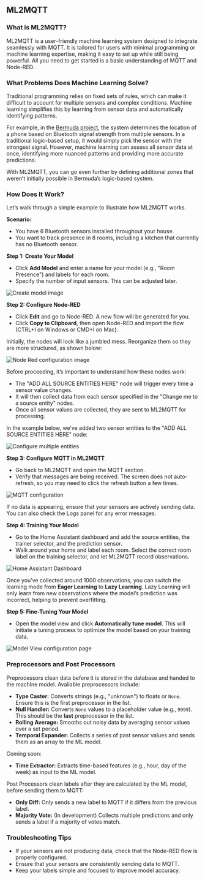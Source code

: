 ## ML2MQTT

### What is ML2MQTT?

ML2MQTT is a user-friendly machine learning system designed to integrate seamlessly with MQTT. It is tailored for users with minimal programming or machine learning expertise, making it easy to set up while still being powerful. All you need to get started is a basic understanding of MQTT and Node-RED.

### What Problems Does Machine Learning Solve?

Traditional programming relies on fixed sets of rules, which can make it difficult to account for multiple sensors and complex conditions. Machine learning simplifies this by learning from sensor data and automatically identifying patterns. 

For example, in the [Bermuda project](https://github.com/agittins/bermuda), the system determines the location of a phone based on Bluetooth signal strength from multiple sensors. In a traditional logic-based setup, it would simply pick the sensor with the strongest signal. However, machine learning can assess all sensor data at once, identifying more nuanced patterns and providing more accurate predictions. 

With ML2MQTT, you can go even further by defining additional zones that weren’t initially possible in Bermuda’s logic-based system.

### How Does It Work?

Let’s walk through a simple example to illustrate how ML2MQTT works.

**Scenario:**
- You have 6 Bluetooth sensors installed throughout your house.
- You want to track presence in 8 rooms, including a kitchen that currently has no Bluetooth sensor.

**Step 1: Create Your Model**
- Click **Add Model** and enter a name for your model (e.g., "Room Presence") and labels for each room.
- Specify the number of input sensors. This can be adjusted later.

![Create model image](images/create-model.png)

**Step 2: Configure Node-RED**
- Click **Edit** and go to Node-RED. A new flow will be generated for you.
- Click **Copy to Clipboard**, then open Node-RED and import the flow (CTRL+I on Windows or CMD+I on Mac).

Initially, the nodes will look like a jumbled mess. Reorganize them so they are more structured, as shown below:

![Node Red configuration image](images/nodes.png)

Before proceeding, it’s important to understand how these nodes work:
- The "ADD ALL SOURCE ENTITIES HERE" node will trigger every time a sensor value changes.
- It will then collect data from each sensor specified in the "Change me to a source entity" nodes.
- Once all sensor values are collected, they are sent to ML2MQTT for processing.

In the example below, we’ve added two sensor entities to the "ADD ALL SOURCE ENTITIES HERE" node:

![Configure multiple entities](images/configure-multiple-entities.png)

**Step 3: Configure MQTT in ML2MQTT**
- Go back to ML2MQTT and open the MQTT section.
- Verify that messages are being received. The screen does not auto-refresh, so you may need to click the refresh button a few times.

![MQTT configuration](images/mqtt-config.png)

If no data is appearing, ensure that your sensors are actively sending data. You can also check the Logs panel for any error messages.

**Step 4: Training Your Model**
- Go to the Home Assistant dashboard and add the source entities, the trainer selector, and the prediction sensor.
- Walk around your home and label each room. Select the correct room label on the training selector, and let ML2MQTT record observations.

![Home Assistant Dashboard](images/homeassistant-training.png)

Once you’ve collected around 1000 observations, you can switch the learning mode from **Eager Learning** to **Lazy Learning**. Lazy Learning will only learn from new observations where the model’s prediction was incorrect, helping to prevent overfitting.

**Step 5: Fine-Tuning Your Model**
- Open the model view and click **Automatically tune model**. This will initiate a tuning process to optimize the model based on your training data.

![Model View configuration page](images/model.png)

### Preprocessors and Post Processors

Preprocessors clean data before it is stored in the database and handed to the machine model. Available preprocessors include:

- **Type Caster:** Converts strings (e.g., "unknown") to floats or `None`. Ensure this is the first preprocessor in the list.
- **Null Handler:** Converts `None` values to a placeholder value (e.g., `9999`). This should be the **last** preprocessor in the list.
- **Rolling Average:** Smooths out noisy data by averaging sensor values over a set period.
- **Temporal Expander:** Collects a series of past sensor values and sends them as an array to the ML model.

Coming soon:
- **Time Extractor:** Extracts time-based features (e.g., hour, day of the week) as input to the ML model.

Post Processors clean labels after they are calculated by the ML model, before sending them to MQTT:

- **Only Diff:** Only sends a new label to MQTT if it differs from the previous label.
- **Majority Vote:** (In development) Collects multiple predictions and only sends a label if a majority of votes match.

### Troubleshooting Tips
- If your sensors are not producing data, check that the Node-RED flow is properly configured.
- Ensure that your sensors are consistently sending data to MQTT.
- Keep your labels simple and focused to improve model accuracy.
